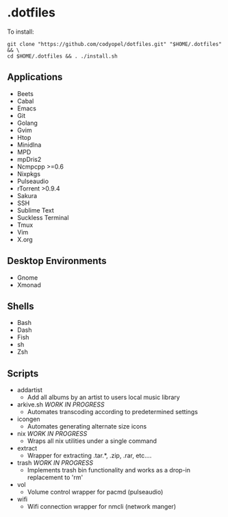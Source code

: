 .dotfiles
=========

To install:
```
git clone "https://github.com/codyopel/dotfiles.git" "$HOME/.dotfiles" && \
cd $HOME/.dotfiles && . ./install.sh
```

Applications
------------

* Beets
* Cabal
* Emacs
* Git
* Golang
* Gvim
* Htop
* Minidlna
* MPD
* mpDris2
* Ncmpcpp >=0.6
* Nixpkgs
* Pulseaudio
* rTorrent >0.9.4
* Sakura
* SSH
* Sublime Text
* Suckless Terminal
* Tmux
* Vim
* X.org

Desktop Environments
--------------------

* Gnome
* Xmonad

Shells
------

* Bash
* Dash
* Fish
* sh
* Zsh

Scripts
-------

* addartist
	+ Add all albums by an artist to users local music library
* arkive.sh *WORK IN PROGRESS*
	+ Automates transcoding according to predetermined settings
* icongen
	+ Automates generating alternate size icons
* nix *WORK IN PROGRESS*
	+ Wraps all nix utilities under a single command
* extract
	+ Wrapper for extracting .tar.*, .zip, .rar, etc....
* trash *WORK IN PROGRESS*
	+ Implements trash bin functionality and works as a drop-in replacement to 'rm'
* vol
	+ Volume control wrapper for pacmd (pulseaudio)
* wifi
	+ Wifi connection wrapper for nmcli (network manger)
